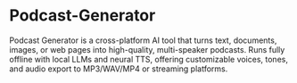 # Podcast-Generator
Podcast Generator is a cross-platform AI tool that turns text, documents, images, or web pages into high-quality, multi-speaker podcasts. Runs fully offline with local LLMs and neural TTS, offering customizable voices, tones, and audio export to MP3/WAV/MP4 or streaming platforms.
